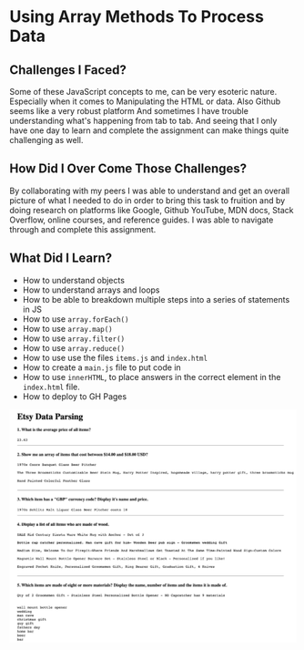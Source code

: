 # Using Array Methods To Process Data

## Challenges I Faced? 

Some of these JavaScript concepts to me, can be very esoteric nature. Especially when it comes to Manipulating the HTML or data. Also Github seems like a very robust platform And sometimes I have trouble understanding what's happening from tab to tab. And seeing that I only have one day to learn and complete the assignment can make things quite challenging as well.

## How Did I Over Come Those Challenges? 

By collaborating with my peers I was able to understand and get an overall picture of what I needed to do in order to bring this task to fruition and by doing research on platforms like Google, Github YouTube, MDN docs, Stack Overflow, online courses, and reference guides. I was able to navigate through and complete this assignment.  

## What Did I Learn?

* How to understand objects
* How to understand arrays and loops
* How to be able to breakdown multiple steps into a series of statements in JS
* How to use `array.forEach()`
* How to use `array.map()`
* How to use `array.filter()`
* How to use `array.reduce()`
* How to use use the files `items.js` and `index.html`
* How to create a `main.js` file to put code in
* How to use `innerHTML`,  to place answers in the correct element in the `index.html` file.
* How to deploy to GH Pages

![Program Screen Shot](data.png)
